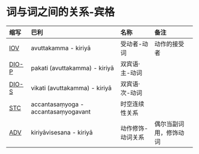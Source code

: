 # 词与词之间的关系-宾格

| 缩写 |巴利| 名称 | 备注 |
| :--- | :--- | :--- | :--- |
| [IOV](acc-iov.md "Inactive Object Relation") |avuttakamma - kiriyā |受动者-动词| 动作的接受者 |
| [DIO-P](acc-dio.md "Double Inactive Object - Verb Relation") |pakati \(avuttakamma\) - kiriyā | 双宾语·主-动词|
| [DIO-S](acc-dio.md "Double Inactive Object - Verb Relation")|vikati \(avuttakamma\) - kiriyā | 双宾语·次-动词|
| [STC](acc-stc.md "Spatio- Temporal Continuity Relation")| accantasaṃyoga - accantasaṃyogavant | 时空连续性关系 |
| [ADV](acc-adv.md "Adverbial Relation") | kiriyāvisesana - kiriyā |动作修饰-动词关系| 偶尔当副词用，修饰动词 |

